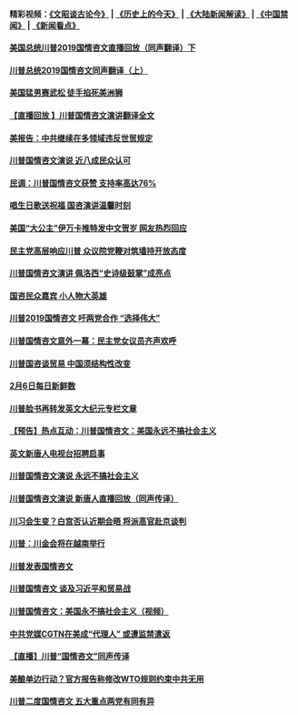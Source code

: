 #### 精彩视频：[《文昭谈古论今》](http://45.32.25.56/wenzhao) | [《历史上的今天》](http://45.32.25.56/today-in-history) | [《大陆新闻解读》](http://45.32.25.56/ntdtv-comedy) | [《中国禁闻》](http://45.32.25.56/ntdtv-news) | [《新闻看点》](http://45.32.25.56/news-insight) 

 #### [美国总统川普2019国情咨文直播回放（同声翻译）下](../pages/prog203/a102506526.md?t=02072131?t=02071831?t=02071533) 

#### [川普总统2019国情咨文同声翻译（上）](../pages/prog203/a102506521.md?t=02072131?t=02071831?t=02071533) 

#### [美国猛男赛武松  徒手掐死美洲狮](../pages/prog203/a102506475.md?t=02072131?t=02071831?t=02071533) 

#### [【直播回放 】川普国情咨文演讲翻译全文](../pages/prog203/a102505805.md?t=02072131?t=02071831?t=02071533) 

#### [美报告：中共继续在多领域违反世贸规定](../pages/prog203/a102506340.md?t=02072131?t=02071831?t=02071533) 

#### [川普国情咨文演说 近八成民众认可](../pages/prog203/a102505753.md?t=02072131?t=02071831?t=02071533) 

#### [民调：川普国情咨文获赞 支持率高达76%](../pages/prog203/a102506084.md?t=02072131?t=02071831?t=02071533) 

#### [唱生日歌送祝福 国咨演讲温馨时刻](../pages/prog203/a102506023.md?t=02072131?t=02071831?t=02071533) 

#### [美国“大公主”伊万卡推特发中文贺岁 网友热烈回应](../pages/prog203/a102505967.md?t=02072131?t=02071831?t=02071533) 

#### [民主党高层响应川普 众议院党鞭对筑墙持开放态度](../pages/prog203/a102505987.md?t=02072131?t=02071831?t=02071533) 

#### [川普国情咨文演讲 佩洛西“史诗级鼓掌”成亮点](../pages/prog203/a102505926.md?t=02072131?t=02071831?t=02071533) 

#### [国咨民众嘉宾 小人物大英雄](../pages/prog203/a102506001.md?t=02072131?t=02071831?t=02071533) 

#### [川普2019国情咨文 吁两党合作 “选择伟大”](../pages/prog203/a102506004.md?t=02072131?t=02071831?t=02071533) 

#### [川普国情咨文意外一幕：民主党女议员齐声欢呼](../pages/prog203/a102505827.md?t=02072131?t=02071831?t=02071533) 

#### [川普国咨谈贸易 中国须结构性改变](../pages/prog203/a102505938.md?t=02072131?t=02071831?t=02071533) 

#### [2月6日每日新鲜数](../pages/prog203/a102505858.md?t=02072131?t=02071831?t=02071533) 

#### [川普脸书再转发英文大纪元专栏文章](../pages/prog203/a102505853.md?t=02072131?t=02071831?t=02071533) 

#### [【预告】热点互动：川普国情咨文：美国永远不搞社会主义](../pages/prog203/a102505817.md?t=02072131?t=02071831?t=02071533) 

#### [英文新唐人电视台招聘启事](../pages/prog203/a102505798.md?t=02072131?t=02071831?t=02071533) 

#### [川普国情咨文演说 永远不搞社会主义](../pages/prog203/a102505770.md?t=02072131?t=02071831?t=02071533) 

#### [川普国情咨文演说 新唐人直播回放（同声传译）](../pages/prog203/a102505121.md?t=02072131?t=02071831?t=02071533) 

#### [川习会生变？白宫否认近期会晤 将派高官赴京谈判](../pages/prog203/a102505719.md?t=02072131?t=02071831?t=02071533) 

#### [川普：川金会将在越南举行](../pages/prog203/a102505661.md?t=02072131?t=02071831?t=02071533) 

#### [川普发表国情咨文](../pages/prog203/a102505666.md?t=02072131?t=02071831?t=02071533) 

#### [川普国情咨文 谈及习近平和贸易战](../pages/prog203/a102505488.md?t=02072131?t=02071831?t=02071533) 

#### [川普国情咨文：美国永不搞社会主义（视频）](../pages/prog203/a102505480.md?t=02072131?t=02071831?t=02071533) 

#### [中共党媒CGTN在美成“代理人” 或遭监禁遣返](../pages/prog203/a102505427.md?t=02072131?t=02071831?t=02071533) 

#### [【直播】川普“国情咨文”同声传译](../pages/prog203/a102504649.md?t=02072131?t=02071831?t=02071533) 

#### [美酿单边行动？官方报告称修改WTO规则约束中共无用](../pages/prog203/a102505269.md?t=02072131?t=02071831?t=02071533) 

#### [川普二度国情咨文 五大重点两党有同有异](../pages/prog203/a102505300.md?t=02072131?t=02071831?t=02071533) 

